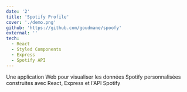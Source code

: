 ```yaml
---
date: '2'
title: 'Spotify Profile'
cover: './demo.png'
github: 'https://github.com/goudmane/spoofy'
external: ''
tech:
  - React
  - Styled Components
  - Express
  - Spotify API
---
```


Une application Web pour visualiser les données Spotify personnalisées construites avec React, Express et l'API Spotify
